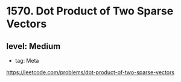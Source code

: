 # 1570. Dot Product of Two Sparse Vectors
## level: Medium

- tag: Meta

https://leetcode.com/problems/dot-product-of-two-sparse-vectors